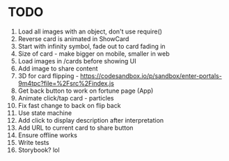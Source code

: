 # TODO

1. Load all images with an object, don't use require()
1. Reverse card is animated in ShowCard
1. Start with infinity symbol, fade out to card fading in
1. Size of card - make bigger on mobile, smaller in web
1. Load images in /cards before showing UI
1. Add image to share content
1. 3D for card flipping - https://codesandbox.io/p/sandbox/enter-portals-9m4tpc?file=%2Fsrc%2Findex.js
1. Get back button to work on fortune page (App)
1. Animate click/tap card - particles
1. Fix fast change to back on flip back
1. Use state machine
1. Add click to display description after interpretation
1. Add URL to current card to share button
1. Ensure offline works
1. Write tests
1. Storybook? lol
